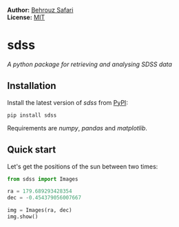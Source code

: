 **Author:** [Behrouz Safari](https://behrouzz.github.io/)<br/>
**License:** [MIT](https://opensource.org/licenses/MIT)<br/>

# sdss
*A python package for retrieving and analysing SDSS data*


## Installation

Install the latest version of *sdss* from [PyPI](https://pypi.org/project/sdss/):

    pip install sdss

Requirements are *numpy*, *pandas* and *matplotlib*.


## Quick start

Let's get the positions of the sun between two times:

```python
from sdss import Images

ra = 179.689293428354
dec = -0.454379056007667

img = Images(ra, dec)
img.show()
```
